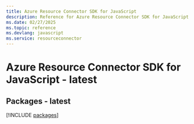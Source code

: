 ```yaml
---
title: Azure Resource Connector SDK for JavaScript
description: Reference for Azure Resource Connector SDK for JavaScript
ms.date: 02/27/2025
ms.topic: reference
ms.devlang: javascript
ms.service: resourceconnector
---
```

# Azure Resource Connector SDK for JavaScript - latest
## Packages - latest
[!INCLUDE [packages](resource-connector-index.md)]